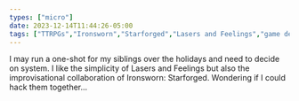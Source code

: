 ```yaml
---
types: ["micro"]
date: 2023-12-14T11:44:26-05:00
tags: ["TTRPGs","Ironsworn","Starforged","Lasers and Feelings","game design"]
---
```

I may run a one-shot for my siblings over the holidays and need to decide on system. I like the simplicity of Lasers and Feelings but also the improvisational collaboration of Ironsworn: Starforged. Wondering if I could hack them together...
